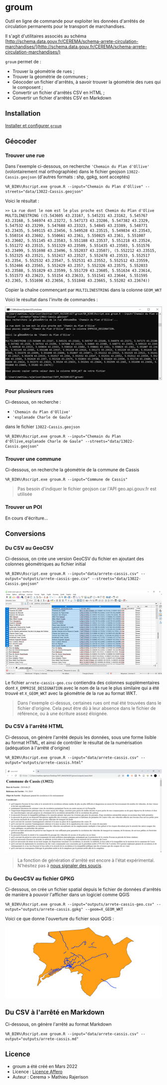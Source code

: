 # groum

Outil en ligne de commande pour exploiter les données d'arrêtés de circulation permanents pour le transport de marchandises.

Il s'agit d'utilitaires associés au schéma [http://schema.data.gouv.fr/CEREMA/schema-arrete-circulation-marchandises/](http://schema.data.gouv.fr/CEREMA/schema-arrete-circulation-marchandises/)

`groum` permet de :

- Trouver la géométrie de rues ;
- Trouver la géométrie de communes ;
- Géocoder un fichier d'arrêtés, à savoir trouver la géométrie des rues qui le composent ;
- Convertir un fichier d'arrêtés CSV en HTML ;
- Convertir un fichier d'arrêtés CSV en Markdown

## Installation
[Installer et configurer `groum`](INSTALL.md)

## Géocoder
### Trouver une rue
Dans l'exemple ci-dessous, on recherche `'Chemain du Plan d'Ollive'` (volontairement mal orthographiée) dans le fichier geojson `13022-Cassis.geojson` (d'autres formats : shp, gpkg, sont acceptés)

	%R_BIN%\Rscript.exe groum.R --input="Chemain du Plan d'Ollive" --streets="data/13022-Cassis.geojson"

Voici le résultat :

	>> La rue dont le nom est le plus proche est Chemin du Plan d'Olive
	MULTILINESTRING ((5.543605 43.23167, 5.545231 43.23162, 5.545767 43.23168, 5.546974 43.23272, 5.547173 43.23286, 5.547382 43.2329, 5.547532 43.23299, 5.547688 43.23323, 5.54845 43.23389, 5.548771 43.23435, 5.549115 43.23456, 5.549528 43.23515, 5.549834 43.23543, 5.550314 43.23602, 5.550661 43.2361, 5.550825 43.2361, 5.551007 43.23602, 5.551145 43.23583, 5.551188 43.23537, 5.551218 43.23524, 5.551272 43.23515, 5.551329 43.23509, 5.551435 43.23503, 5.551576 43.23499, 5.551698 43.23496, 5.552037 43.23507), (5.552212 43.23515, 5.552325 43.23521, 5.552417 43.23527, 5.552478 43.23533, 5.552517 43.2354, 5.552532 43.23547, 5.552531 43.23552, 5.552512 43.23559, 5.552466 43.23565, 5.552429 43.2357, 5.552326 43.23575, 5.552033 43.23588, 5.551829 43.23599, 5.551729 43.23605, 5.551634 43.23614, 5.551573 43.23623, 5.55154 43.23633, 5.551541 43.23644, 5.551595 43.2365, 5.551698 43.23656, 5.551848 43.23665, 5.55202 43.23674))

Copier la chaîne commençant par `MULTILINESTRING` dans la colonne `GEOM_WKT`

Voici le résultat dans l'invite de commandes :

![](files/geocode-single.png)

### Pour plusieurs rues
Ci-dessous, on recherche : 

- `'Chemain du Plan d'Ollive'`
- `'esplanade Charle de Gaule'`

dans le fichier `13022-Cassis.geojson`

	%R_BIN%\Rscript.exe groum.R --input="Chemain du Plan d'Ollive,esplanade Charle de Gaule" --streets="data/13022-Cassis.geojson"

### Trouver une commune
Ci-dessous, on recherche la géométrie de la commune de Cassis

	%R_BIN%\Rscript.exe groum.R --input="Commune de Cassis"

> Pas besoin d'indiquer le fichier geojson car l'API geo.api.gouv.fr est utilisée

### Trouver un POI
En cours d'écriture...

## Conversions
### Du CSV au GeoCSV
Ci-dessous, on crée une version GeoCSV du fichier en ajoutant des colonnes géométriques au fichier initial

	%R_BIN%\Rscript.exe groum.R --input="data/arrete-cassis.csv" --output="outputs/arrete-cassis-geo.csv" --streets="data/13022-Cassis.geojson"

![](files/geocode.png)

Le fichier `arrete-cassis-geo.csv` contiendra des colonnes supplémentaires dont `X_EMPRISE_DESIGNATION` avec le nom de la rue le plus similaire qui a été trouvé et `X_GEOM_WKT` avec la géométrie de la rue au format WKT.

> Dans l'exemple ci-dessus, certaines rues ont mal été trouvées dans le fichier d'origine. Cela peut être dû à leur absence dans le fichier de référence, ou à une écriture assez éloignée.

### Du CSV à l'arrêté HTML
Ci-dessous, on génère l'arrêté depuis les données, sous une forme lisible au format HTML, et ainsi de contrôler le résultat de la numérisation (adéquation à l'arrêté d'origine)

	%R_BIN%\Rscript.exe groum.R --input="data/arrete-cassis.csv" --output="outputs/arrete-cassis.html"

![](files/html.png)

> La fonction de génération d'arrêté est encore à l'état expérimental. N'hésitez pas à [nous signaler des soucis](https://github.com/CEREMA/groum/issues).

### Du GeoCSV au fichier GPKG
Ci-dessous, on crée un fichier spatial depuis le fichier de données d'arrêtés de manière à pouvoir l'afficher dans un logiciel comme QGIS

	%R_BIN%\Rscript.exe groum.R --input="outputs/arrete-cassis-geo.csv" --output="outputs/arrete-cassis.gpkg" --geom=X_GEOM_WKT

Voici ce que donne l'ouverture du fichier sous QGIS :

![](files/spatial.png)

## Du CSV à l'arrêté en Markdown
Ci-dessous, on génère l'arrêté au format Markdown

	%R_BIN%\Rscript.exe groum.R --input="data/arrete-cassis.csv" --output="outputs/arrete-cassis.md"

## Licence
- groum a été créé en Mars 2022
- Licence : [Licence Affero](LICENSE)  
- Auteur : Cerema > Mathieu Rajerison
